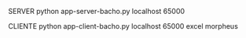 SERVER
python app-server-bacho.py localhost 65000

CLIENTE
python app-client-bacho.py localhost 65000 excel morpheus


